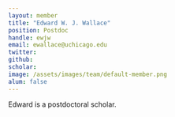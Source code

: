```yaml
---
layout: member
title: "Edward W. J. Wallace"
position: Postdoc
handle: ewjw
email: ewallace@uchicago.edu
twitter: 
github: 
scholar: 
image: /assets/images/team/default-member.png
alum: false
---
```

Edward is a postdoctoral scholar.